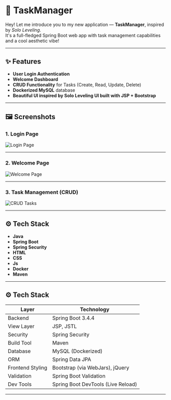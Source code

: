 # 🌟 TaskManager

Hey! Let me introduce you to my new application — **TaskManager**, inspired by *Solo Leveling*.  
It's a full-fledged Spring Boot web app with task management capabilities and a cool aesthetic vibe!

---

## ✨ Features

- **User Login Authentication**
- **Welcome Dashboard**
- **CRUD Functionality** for Tasks (Create, Read, Update, Delete)
- **Dockerized MySQL** database
- **Beautiful UI inspired by Solo Leveling UI built with **JSP + Bootstrap****

---

## 🖼️ Screenshots

### 1. **Login Page**
![Login Page](https://github.com/user-attachments/assets/a70c2356-c5bb-445a-88dd-7d2be9967329)

---

### 2. **Welcome Page**
![Welcome Page](https://github.com/user-attachments/assets/6a1323e8-06ce-49bc-8509-6528f830e691)

---

### 3. **Task Management (CRUD)**
![CRUD Tasks](https://github.com/user-attachments/assets/e2165183-906f-45a4-a218-4adeb008f445)

---

## ⚙️ Tech Stack

- **Java**
- **Spring Boot**
- **Spring Security**
- **HTML**
- **CSS**
- **Js**
- **Docker**
- **Maven**

---

## ⚙️ Tech Stack

| Layer           | Technology                          |
|------------------|--------------------------------------|
| Backend          | Spring Boot 3.4.4                    |
| View Layer       | JSP, JSTL                            |
| Security         | Spring Security                      |
| Build Tool       | Maven                                |
| Database         | MySQL (Dockerized)                   |
| ORM              | Spring Data JPA                      |
| Frontend Styling | Bootstrap (via WebJars), jQuery      |
| Validation       | Spring Boot Validation               |
| Dev Tools        | Spring Boot DevTools (Live Reload)   |

---
